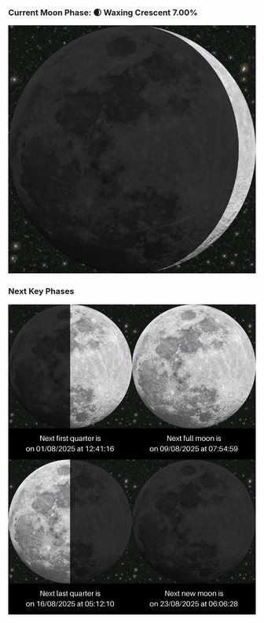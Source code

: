 ### Current Moon Phase: 🌒 Waxing Crescent 7.00%
![Moon Phase](moonphase.png)
### Next Key Phases
![Gallery](gallery.png)